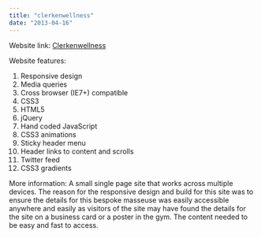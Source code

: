 ```yaml
---
title: "clerkenwellness"
date: "2013-04-16"
---
```


Website link: [Clerkenwellness](https://www.clerkenwellness.co.uk "www.clerkenwellness.co.uk")

Website features:

1. Responsive design
2. Media queries
3. Cross browser (IE7+) compatible
4. CSS3
5. HTML5
6. jQuery
7. Hand coded JavaScript
8. CSS3 animations
9. Sticky header menu
10. Header links to content and scrolls
11. Twitter feed
12. CSS3 gradients

More information: A small single page site that works across multiple devices. The reason for the responsive design and build for this site was to ensure the details for this bespoke masseuse was easily accessible anywhere and easily as visitors of the site may have found the details for the site on a business card or a poster in the gym. The content needed to be easy and fast to access.
